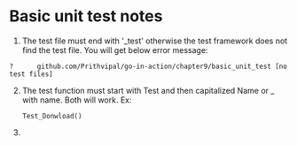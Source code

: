 # Basic unit test notes
1. The test file must end with '_test' otherwise the test framework does not find the test file. You will get below error message:

`?   	github.com/Prithvipal/go-in-action/chapter9/basic_unit_test	[no test files]`

2. The test function must start with Test and then capitalized Name or _ with name. Both will work. Ex:
    ```TestDownload()
    Test_Donwload()
3. 
    
